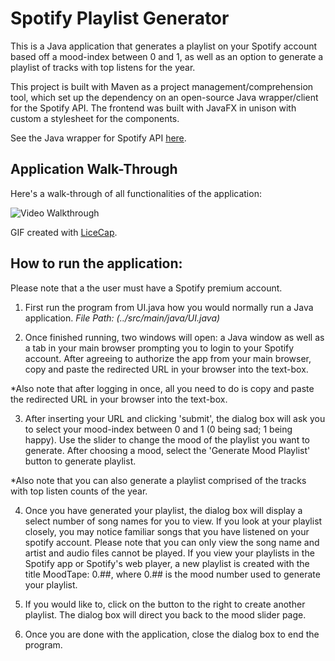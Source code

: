 # Spotify Playlist Generator

This is a Java application that generates a playlist on your Spotify account based off a mood-index between 0 and 1, as well as an option to generate a playlist of tracks with top listens for the year. 

This project is built with Maven as a project management/comprehension tool, which set up the dependency on an open-source Java wrapper/client for the Spotify API.
The frontend was built with JavaFX in unison with custom a stylesheet for the components.

See the Java wrapper for Spotify API [here](https://github.com/thelinmichael/spotify-web-api-java).

## Application Walk-Through

Here's a walk-through of all functionalities of the application:

<img src='https://i.imgur.com/N3v2rJd.gif' title='Video Walkthrough' width='' alt='Video Walkthrough'/>

GIF created with [LiceCap](http://www.cockos.com/licecap/).


## How to run the application:

Please note that a the user must have a Spotify premium account.

1. First run the program from UI.java how you would normally run a Java application. *File Path: (../src/main/java/UI.java)*

2. Once finished running, two windows will open: a Java window as well as a tab in your main browser prompting you to login to your Spotify account. After agreeing to authorize the app from your main browser, copy and paste the redirected URL in your browser into the text-box.

*Also note that after logging in once, all you need to do is copy and paste the redirected URL in your browser into the text-box.

3. After inserting your URL and clicking 'submit', the dialog box will ask you to select your mood-index between 0 and 1 (0 being sad; 1 being happy). Use the slider to change the mood of the playlist you want to generate. After choosing a mood, select the 'Generate Mood Playlist' button to generate playlist.

*Also note that you can also generate a playlist comprised of the tracks with top listen counts of the year.

4. Once you have generated your playlist, the dialog box will display a select number of song names for you to view. If you look at your playlist closely, you may notice familiar songs that you have listened on your spotify account. Please note that you can only view the song name and artist and audio files cannot be played. If you view your playlists in the Spotify app or Spotify's web player, a new playlist is created with the title MoodTape: 0.##, where 0.## is the mood number used to generate your playlist. 

5. If you would like to, click on the button to the right to create another playlist. The dialog box will direct you back to the mood slider page.

6. Once you are done with the application, close the dialog box to end the program.
